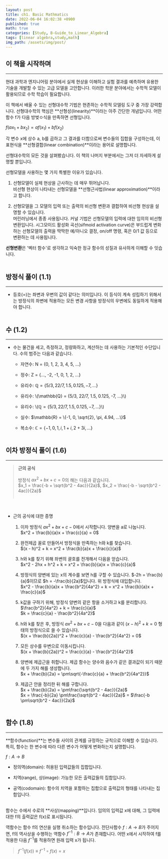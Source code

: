 ```yaml
---
layout: post
title: ch1. Basic Mathmatics
date: 2022-06-04 16:02:38 +0900
published: true
math: true
categories: [Study, B-Guide_to_Linear_Algebra]
tags: [linear algebra,study,math]
img_path: /assets/img/post/
---
```


## 이 책을 시작하며
***

 현대 과학과 엔지니어링 분야에서 실제 현상을 이해하고 실험 결과를 예측하며 유용한 기술을 개발할 수 있는 고급 모델을 고안합니다. 이러한 학문 분야에서는 수학적 모델이 활용되므로 수학 학습이 필요합니다.

 이 책에서 배울 수 있는 선형대수학 기법은 현존하는 수학적 모델링 도구 중 가장 강력합니다. 선형대수학의 핵심은 **선형성(linearity)**이라는 아주 간단한 개념입니다. 어떤 함수 f가 다음 방벚ㅇ식을 만족하면 선형입니다.

 $f(ax_1 + bx_2) = af(x_1) + bf(x_2)$

 각 변수 x에 상수 a, b를 곱하고 그 결과를 더함으로써 변수들의 집합을 구성하는데, 이 표현식을 **선형결합(linear combination)**이라는 용어로 설명합니다.

 선형대수학의 모든 것을 살펴봤습니다. 이 책의 나머지 부분에서는 그저 더 자세하게 설명할 뿐입니다.

 선형모델을 사용하는 몇 가지 특별한 이유가 있습니다.

 1. 선형모델이 실제 현상을 근사하는 데 매우 뛰어납니다.<br>
 비선형 현상이 나타내는 선형모델을 **선형근사법(linear approximation)**이라고 합니다.

 2. 선형모델을 그 모델의 입력 또는 출력의 비선형 변환과 결합하여 비선형 현상을 설명할 수 있습니다.<br>
 머린러닝에서 종종 사용됩니다. 커널 기법은 선형모델의 입력에 대한 임의의 비선형 변환입니다. 시그모이드 활성화 곡선(sifmoid activation curve)은 부드럽게 변화하는 선형모델의 출력을 딱딱한 예/아니오 결정, on/off 명령, 혹은 0/1 값 등으로 변환하는 데 사용됩니다.

 **선형변환**은 '벡터 함수'로 생각하고 익숙한 정규 함수의 성질과 유사하게 이해할 수 잇습니다.
 <br><br>


## 방정식 풀이 (1.1)
***

 * 등호(=)는 좌변과 우변의 값이 같다는 의미입니다. 이 등식이 계속 성립하기 위해서는 방정식의 좌변에 적용하는 모든 변경 사항을 방정식의 우변에도 동일하게 적용해야 합니다.
 <br><br>


## 수 (1.2)
***

 * 수는 물건을 세고, 측정하고, 정량화하고, 계산하는 데 사용하는 기본적인 수단입니다. 수의 범주는 다음과 같습니다.

   * 자연수: N = {0, 1, 2, 3, 4, 5, ...}

   * 정수: Z = {..., -2, -1, 0, 1, 2, ...}

   * 유리수: $\mathbb{Q} = \{5/3, 22/7, 1.5, 0.125, -7, ...\}$

   * 유리수: \\(\mathbb{Q} = \{5/3, 22/7, 1.5, 0.125, -7, ...\}\\)

   * 유리수: \\($\mathbb{Q} = \{5/3, 22/7, 1.5, 0.125, -7, ...\}$\\)

   * 실수: $\mathbb{R} = \{-1, 0, \sqrt{2}, \pi, 4.94, ...\}$

   * 복소수: $\mathbb{C} = \{-1, 0, 1, i, 1+i, 2+3i, ...\}$
   <br><br>


## 이차 방정식 풀이 (1.6)
***

 > **근의 공식**<br><br>
 방정식 $ax^2 + bx + c = 0$의 해는 다음과 같습니다.<br>
 $x_1 = \frac{-b + \sqrt{b^2 - 4ac}}{2a}$, $x_2 = \frac{-b - \sqrt{b^2 - 4ac}}{2a}$<br><br>

<br>
 
 * 근의 공식에 대한 증명<br>

   1. 이차 방정식 $ax^2 + bx + c - 0$에서 시작합니다. 양변을 a로 나눕니다.<br>
     $x^2 + \frac{b}{a}x + \frac{c}{a} = 0$

   2. 완전제곱 꼴로 만들어서 방정식을 만족하는 h와 k를 찾습니다.<br>
     $(x - h)^2 + k = x^2 + \frac{b}{a}x + \frac{c}{a}$

   3. h와 k를 찾기 위해 좌변의 괄호를 전개해서 다음을 얻습니다.<br>
     $x^2 - 2hx + h^2 + k = x^2 + \frac{b}{a}x + \frac{c}{a}$

   4. 방정식의 양변에 있는 x의 계수를 보면 h를 구할 수 있습니다. $-2h = \frac{b}{a}$이므로 $h = -\frac{b}{2a}$입니다. 위 방정식에 대입합니다.<br>
     $x^2 - \frac{b}{a}x + \frac{b^2}{4a^2} + k = x^2 + \frac{b}{a}x + \frac{c}{a}$

   5. k값을 구하기 위해, 방정식 양변의 같은 항을 소거하고 k를 분리합니다.<br>
     $\frac{b^2}{4a^2} + k = \frac{c}{a}$<br>
     $k = \frac{c}{a} - \frac{b^2}{4a^2}$

   6. h와 k를 찾은 후, 방정식 $ax^2 + bx + c - 0$을 다음과 같이 $(x - h)^2 + k = 0$ 형태의 방정식으로 쓸 수 있습니다.<br>
     $(x + \frac{b}{2a})^2 + \frac{c}{a} - \frac{b^2}{4a^2} = 0$

   7. 모든 상수를 우변으로 이동시킵니다.<br>
     $(x + \frac{b}{2a})^2 = \frac{c}{a} - \frac{b^2}{4a^2}$

   8. 양변에 제곱근을 취합니다. 제곱 함수는 양수와 음수가 같은 결과값이 되기 때문에 두 가지 해를 생성합니다.<br>
     $x + \frac{b}{2a} = \pm\sqrt{-\frac{c}{a} + \frac{b^2}{4a^2}}$

   9. 제곱근 안을 정리한 뒤 해를 구합니다.<br>
     $x + \frac{b}{2a} = \pm\frac{\sqrt{b^2 - 4ac}}{2a}$<br>
     $x = \frac{-b}{2a} \pm\frac{\sqrt{b^2 - 4ac}}{2a}$ = $\frac{-b \pm\sqrt{b^2 - 4ac}}{2a}$
     <br><br>


## 함수 (1.8)
***

 **함수(function)**는 변수들 사이의 관계를 규정하는 규칙으로 이해할 수 있습니다. 특히, 함수는 한 변수에 따라 다른 변수가 어떻게 변화하는지 설명합니다.

 $f : A \to B$

 * 정의역(domain): 허용된 입력값들의 집합입니다.

 * 치역(range), 상(image): 가능한 모든 출력값들의 집합입니다.

 * 공역(codomain): 함수의 치역을 포함하는 집합으로 출력값의 형태를 나타내는 집합입니다.
 <br><br>


 함수는 수에서 수로의 **사상(mapping)**입니다. 임의의 입력값 x에 대해, 그 입력에 대한 f의 출력값은 f(x)로 표시됩니다.

 역함수는 함수 f의 연산을 실행 취소하는 함수입니다. 전단사함수 $f : A \to B$가 주어지면, f의 역사상을 수행하는 역함수 $f^{-1} : B \to A$가 존재합니다. 어떤 x에서 시작하여 f를 적용한 다음 $f^{-1}$를 적용하면 원래 입력 x가 됩니다.<br>

 > $f^{-1}(f(x)) \equiv f^{-1} \circ f(x) = x$
 